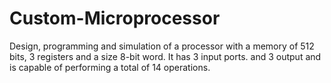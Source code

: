 # Custom-Microprocessor
Design, programming and simulation of a processor with a memory of 512 bits, 3 registers and a size 8-bit word. It has 3 input ports. and 3 output and is capable of performing a total of 14 operations.
